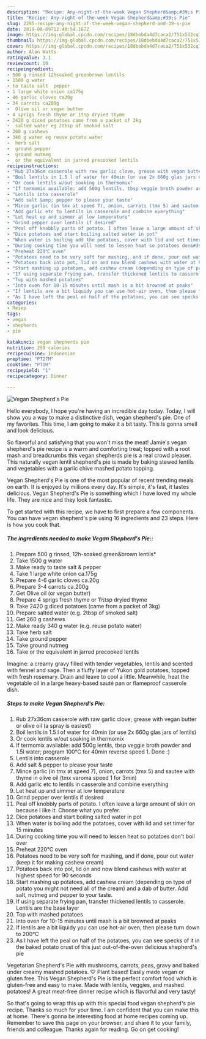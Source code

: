 ```yaml
---
description: "Recipe: Any-night-of-the-week Vegan Shepherd&amp;#39;s Pie"
title: "Recipe: Any-night-of-the-week Vegan Shepherd&amp;#39;s Pie"
slug: 2295-recipe-any-night-of-the-week-vegan-shepherd-and-39-s-pie
date: 2019-08-09T12:40:54.167Z
image: https://img-global.cpcdn.com/recipes/18dbebda4d7caca2/751x532cq70/vegan-shepherds-pie-recipe-main-photo.jpg
thumbnail: https://img-global.cpcdn.com/recipes/18dbebda4d7caca2/751x532cq70/vegan-shepherds-pie-recipe-main-photo.jpg
cover: https://img-global.cpcdn.com/recipes/18dbebda4d7caca2/751x532cq70/vegan-shepherds-pie-recipe-main-photo.jpg
author: Alan Watts
ratingvalue: 3.1
reviewcount: 10
recipeingredient:
- 500 g rinsed 12hsoaked greenbrown lentils
- 1500 g water
- to taste salt  pepper
- 1 large white onion ca175g
- 46 garlic cloves ca20g
- 34 carrots ca200g
-  Olive oil or vegan butter
- 4 sprigs fresh thyme or 1tsp dryied thyme
- 2420 g diced potatoes came from a packet of 3kg
-  salted water eg 2tbsp of smoked salt
- 260 g cashews
- 340 g water eg reuse potato water
-  herb salt
-  ground pepper
-  ground nutmeg
-  or the equivalent in jarred precooked lentils
recipeinstructions:
- "Rub 27x36cm casserole with raw garlic clove, grease with vegan butter or olive oil (a spray is easiest)"
- "Boil lentils in 1.5 l of water for 40min (or use 2x 660g glas jars of lentils)"
- "Or cook lentils w/out soaking in thermomix"
- "If termomix available: add 500g lentils, tbsp veggie broth powder and 1.5l water; program 100°C for 40min reverse speed 1. Done :)"
- "Lentils into casserole"
- "Add salt &amp; pepper to please your taste"
- "Mince garlic (in tmx at speed 7), onion, carrots (tmx 5) and sautee with thyme in olive oil (tmx varoma speed 1 for 3min)"
- "Add garlic etc to lentils in casserole and combine everything"
- "Let heat up and simmer at low temperature"
- "Grind pepper over lentils if desired"
- "Peal off knobbly parts of potato. I often leave a large amount of skin on because I like it. Choose what you prefer."
- "Dice potatoes and start boiling salted water in pot"
- "When water is boiling add the potatoes, cover with lid and set timer for 15 minutes"
- "During cooking time you will need to lessen heat so potatoes don&#39;t boil over"
- "Preheat 220℃ oven"
- "Potatoes need to be very soft for mashing, and if done, pour out water (keep it for making cashew cream)"
- "Potatoes back into pot, lid on and now blend cashews with water at highest speed for 90 seconds"
- "Start mashing up potatoes, add cashew cream (depending on type of potato you might not need all of the cream) and a dab of butter. Add salt, nutmeg and pepper to your taste."
- "If using separate frying pan, transfer thickened lentils to casserole. Lentils are the base layer"
- "Top with mashed potatoes"
- "Into oven for 10-15 minutes until mash is a bit browned at peaks"
- "If lentils are a bit liquidy you can use hot-air oven, then please turn down to 200℃"
- "As I have left the peal on half of the potatoes, you can see specks of it in the baked potato crust of this just out-of-the-oven delicious shepherd&#39;s pie"
categories:
- Resep
tags:
- vegan
- shepherds
- pie

katakunci: vegan shepherds pie
nutrition: 259 calories
recipecuisine: Indonesian
preptime: "PT27M"
cooktime: "PT1H"
recipeyield: "1"
recipecategory: Dinner

---
```



![Vegan Shepherd&#39;s Pie](https://img-global.cpcdn.com/recipes/18dbebda4d7caca2/751x532cq70/vegan-shepherds-pie-recipe-main-photo.jpg)

Hello everybody, I hope you're having an incredible day today. Today, I will show you a way to make a distinctive dish, vegan shepherd&#39;s pie. One of my favorites. This time, I am going to make it a bit tasty. This is gonna smell and look delicious.

So flavorful and satisfying that you won&#39;t miss the meat! Jamie&#39;s vegan shepherd&#39;s pie recipe is a warm and comforting treat; topped with a root mash and breadcrumbs this vegan shepherds pie is a real crowd pleaser. This naturally vegan lentil shepherd&#39;s pie is made by baking stewed lentils and vegetables with a garlic chive mashed potato topping.

Vegan Shepherd&#39;s Pie is one of the most popular of recent trending meals on earth. It is enjoyed by millions every day. It's simple, it's fast, it tastes delicious. Vegan Shepherd&#39;s Pie is something which I have loved my whole life. They are nice and they look fantastic.


To get started with this recipe, we have to first prepare a few components. You can have vegan shepherd&#39;s pie using 16 ingredients and 23 steps. Here is how you cook that.

##### The ingredients needed to make Vegan Shepherd&#39;s Pie::

1. Prepare 500 g rinsed, 12h-soaked green&amp;brown lentils*
1. Take 1500 g water
1. Make ready to taste salt &amp; pepper
1. Take 1 large white onion ca.175g
1. Prepare 4-6 garlic cloves ca.20g
1. Prepare 3-4 carrots ca.200g
1. Get  Olive oil (or vegan butter)
1. Prepare 4 sprigs fresh thyme or 1½tsp dryied thyme
1. Take 2420 g diced potatoes (came from a packet of 3kg)
1. Prepare  salted water (e.g. 2tbsp of smoked salt)
1. Get 260 g cashews
1. Make ready 340 g water (e.g. reuse potato water)
1. Take  herb salt
1. Take  ground pepper
1. Take  ground nutmeg
1. Take  or the equivalent in jarred precooked lentils


Imagine: a creamy gravy filled with tender vegetables, lentils and scented with fennel and sage. Then a fluffy layer of Yukon gold potatoes, topped with fresh rosemary. Drain and leave to cool a little. Meanwhile, heat the vegetable oil in a large heavy-based sauté pan or flameproof casserole dish. 

##### Steps to make Vegan Shepherd&#39;s Pie:

1. Rub 27x36cm casserole with raw garlic clove, grease with vegan butter or olive oil (a spray is easiest)
1. Boil lentils in 1.5 l of water for 40min (or use 2x 660g glas jars of lentils)
1. Or cook lentils w/out soaking in thermomix
1. If termomix available: add 500g lentils, tbsp veggie broth powder and 1.5l water; program 100°C for 40min reverse speed 1. Done :)
1. Lentils into casserole
1. Add salt &amp; pepper to please your taste
1. Mince garlic (in tmx at speed 7), onion, carrots (tmx 5) and sautee with thyme in olive oil (tmx varoma speed 1 for 3min)
1. Add garlic etc to lentils in casserole and combine everything
1. Let heat up and simmer at low temperature
1. Grind pepper over lentils if desired
1. Peal off knobbly parts of potato. I often leave a large amount of skin on because I like it. Choose what you prefer.
1. Dice potatoes and start boiling salted water in pot
1. When water is boiling add the potatoes, cover with lid and set timer for 15 minutes
1. During cooking time you will need to lessen heat so potatoes don&#39;t boil over
1. Preheat 220℃ oven
1. Potatoes need to be very soft for mashing, and if done, pour out water (keep it for making cashew cream)
1. Potatoes back into pot, lid on and now blend cashews with water at highest speed for 90 seconds
1. Start mashing up potatoes, add cashew cream (depending on type of potato you might not need all of the cream) and a dab of butter. Add salt, nutmeg and pepper to your taste.
1. If using separate frying pan, transfer thickened lentils to casserole. Lentils are the base layer
1. Top with mashed potatoes
1. Into oven for 10-15 minutes until mash is a bit browned at peaks
1. If lentils are a bit liquidy you can use hot-air oven, then please turn down to 200℃
1. As I have left the peal on half of the potatoes, you can see specks of it in the baked potato crust of this just out-of-the-oven delicious shepherd&#39;s pie


Vegetarian Shepherd&#39;s Pie with mushrooms, carrots, peas, gravy and baked under creamy mashed potatoes. ♡ Plant based! Easily made vegan or gluten free. This Vegan Shepherd&#39;s Pie is the perfect comfort food which is gluten-free and easy to make. Made with lentils, veggies, and mashed potatoes! A great meat-free dinner recipe which is flavorful and very tasty! 

So that's going to wrap this up with this special food vegan shepherd&#39;s pie recipe. Thanks so much for your time. I am confident that you can make this at home. There's gonna be interesting food at home recipes coming up. Remember to save this page on your browser, and share it to your family, friends and colleague. Thanks again for reading. Go on get cooking!
